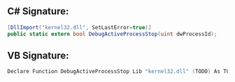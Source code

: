 
## C# Signature:
```cs
[DllImport("kernel32.dll", SetLastError=true)]
public static extern bool DebugActiveProcessStop(uint dwProcessId);
```

## VB Signature:
```cs
Declare Function DebugActiveProcessStop Lib "kernel32.dll" (TODO) As TODO
```

